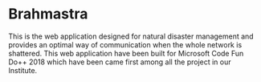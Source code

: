 # Brahmastra
This is the web application designed for natural disaster management and provides an optimal way of communication when the whole network is shattered.
This web application have been built for Microsoft Code Fun Do++ 2018 which have been came first among all the project in our Institute.

